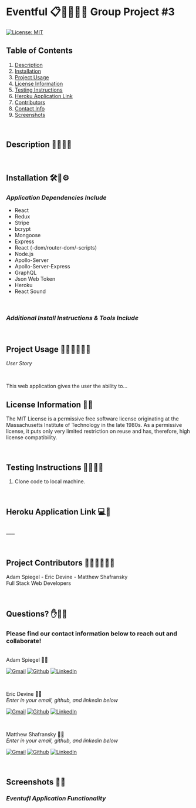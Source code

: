 # Eventful 📋🥳🎉🎈🎁 Group Project #3

[![License: MIT](https://img.shields.io/badge/License-MIT-yellow.svg)](https://opensource.org/licenses/MIT)

## Table of Contents

1.  [Description](#Description)
2.  [Installation](##Installation)
3.  [Project Usage](#Project-Usage)
4.  [License Information](#License-Information)
5.  [Testing Instructions](#Testing-Instructions)
6.  [Heroku Application Link](#Heroku-Application-Link)
7.  [Contributors](##Project-Contributors)
8.  [Contact Info](#Questions)
9.  [Screenshots](#Screenshots)

<br>

## Description 👗🎁🥂👔

<br>

## Installation 🛠️🔩⚙️

### _Application Dependencies Include_

- React
- Redux
- Stripe
- bcrypt
- Mongoose
- Express
- React (-dom/router-dom/-scripts)
- Node.js
- Apollo-Server
- Apollo-Server-Express
- GraphQL
- Json Web Token
- Heroku
- React Sound

<br>

### _Additional Install Instructions & Tools Include_

<br>

## Project Usage 👰‍♀️💌⛪🤵‍♂️

_User Story_<br>

<br>

This web application gives the user the ability to...

## License Information 🎫📝

The MIT License is a permissive free software license originating at the Massachusetts Institute of Technology in the late 1980s. As a permissive license, it puts only very limited restriction on reuse and has, therefore, high license compatibility.

<br>

## Testing Instructions 🧪👨‍🔬🔬

1. Clone code to local machine.

<br>

## Heroku Application Link 💻🔗

### **\_\_\_**

<br>

## Project Contributors 👨‍💻👨‍💻👨‍💻

Adam Spiegel - Eric Devine - Matthew Shafransky
<br>
Full Stack Web Developers

<br>

## Questions? ✋🤨❔

### Please find our contact information below to reach out and collaborate!

<br>
Adam Spiegel 🧑‍💻

[![Gmail](https://img.shields.io/badge/Gmail-D14836?style=for-the-badge&logo=gmail&logoColor=white)](mailto:AdamSpiegel23@gmail.com) [![Github](https://img.shields.io/badge/GitHub-100000?style=for-the-badge&logo=github&logoColor=white)](https://github.com/AdamSpiegel) [![LinkedIn](https://img.shields.io/badge/linkedin-%230077B5.svg?style=for-the-badge&logo=linkedin&logoColor=white)](https://www.linkedin.com/in/adam-spiegel-3086687/)

<br>

Eric Devine 🧑‍💻
<br>
_Enter in your email, github, and linkedin below_

[![Gmail](https://img.shields.io/badge/Gmail-D14836?style=for-the-badge&logo=gmail&logoColor=white)](mailto:AdamSpiegel23@gmail.com) [![Github](https://img.shields.io/badge/GitHub-100000?style=for-the-badge&logo=github&logoColor=white)](https://github.com/AdamSpiegel) [![LinkedIn](https://img.shields.io/badge/linkedin-%230077B5.svg?style=for-the-badge&logo=linkedin&logoColor=white)](https://www.linkedin.com/in/adam-spiegel-3086687/)

<br>

Matthew Shafransky 🧑‍💻
<br>
_Enter in your email, github, and linkedin below_

[![Gmail](https://img.shields.io/badge/Gmail-D14836?style=for-the-badge&logo=gmail&logoColor=white)](mailto:AdamSpiegel23@gmail.com) [![Github](https://img.shields.io/badge/GitHub-100000?style=for-the-badge&logo=github&logoColor=white)](https://github.com/AdamSpiegel) [![LinkedIn](https://img.shields.io/badge/linkedin-%230077B5.svg?style=for-the-badge&logo=linkedin&logoColor=white)](https://www.linkedin.com/in/adam-spiegel-3086687/)

<br>

## Screenshots 📸💥

### _Eventufl Application Functionality_

<br>
